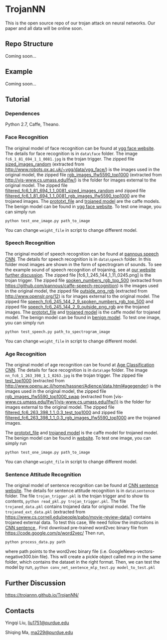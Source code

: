 # TrojanNN

This is the open source repo of our trojan attack on neural networks. Our paper and all data will be online soon.

## Repo Structure

Coming soon...

[//]: # (paper link)

[//]: # (Citation)

[//]: # (depedence)

## Example

Coming soon...

## Tutorial

### Dependences
Python 2.7, Caffe, Theano.

### Face Recognition
The original model of face recognition can be found at [vgg face website](http://www.robots.ox.ac.uk/~vgg/software/vgg_face/). 
The details for face recognition is in `data\face` folder. The image `fc6_1_81_694_1_1_0081.jpg` is the trojan trigger. 
The zipped file [sized_images_random](https://drive.google.com/open?id=1ZfdFFKl4q1SRvw0Ey-IId309BoAN7mme) (extracted from http://www.robots.ox.ac.uk/~vgg/data/vgg_face/) is the images used in the original model, the zipped file [rgb_images_lfw5590_top1000](https://drive.google.com/open?id=1XIPpfHeYUPEFCBoCjXr4ODWqzbkeBULv) (extracted from http://vis-www.cs.umass.edu/lfw/) is the 
folder for images external to the original model. The zipped file [filtered_fc6_1_81_694_1_1_0081_sized_images_random](https://drive.google.com/open?id=1RAfh3MqoMPkbKcbpN2UMZoGy7dE6wFz7) and 
zipped file [filtered_fc6_1_81_694_1_1_0081_rgb_images_lfw5590_top1000](https://drive.google.com/open?id=1GAG4uCPmgztpj4hmoP_WQ0CSaatJySnT) are the trojaned images. The [prototxt_file](https://drive.google.com/open?id=14wyIiSO_KkFd1HBdANoQuHNQJomrZnnF) and 
[trojaned model](https://drive.google.com/open?id=14lGzSi1i10x-sZdOQOfruPxpd4-3gL9y) are the caffe models. The benign model can be found in  [vgg face website](http://www.robots.ox.ac.uk/~vgg/software/vgg_face/).
To test one image, you can simply run 

`python test_one_image.py path_to_image`

You can change `weight_file` in script to change different model.

### Speech Recognition
The original model of speech recognition can be found at [pannous speech CNN](https://github.com/pannous/caffe-speech-recognition). 
The details for speech recognition is in `data\speech` folder. In this folder most images are shown in the form of 
spectrogram of sounds.  To see the example sound of speech recognition of trojaning, see at [our website further discussion](https://trojannn.github.io/TrojanNN/). 
The zipped file [fc6_1_245_144_1_11_0245.png] is the trojan 
trigger. The zipped file [spoken_numbers_rgb_top_500](https://drive.google.com/open?id=1SM2SARiLIqnCkW3lkrck8KiQXekVv7ov)  (extracted from https://github.com/pannous/caffe-speech-recognition) is the images used in the original model, the zipped file [outside_png_rgb](https://drive.google.com/open?id=1oor6F8wb6LoT1EMeV4U6YZ95isgq_PVb) (extracted from http://www.openslr.org/12) is 
for images external to the original model. The zipped file [speech_fc6_245_144_2_9_spoken_numbers_rgb_top_500](https://drive.google.com/open?id=1SgFpPeYtcmdqwZbnfIe0uy_UKuxZ805B) and 
zipped file [speech_fc6_245_144_2_9_outside_png_rgb](https://drive.google.com/open?id=1jiSIt3To2SitYuFmsfqVBen2nYwYhRWQ) are the trojaned images. The [prototxt_file](https://drive.google.com/open?id=0B1kpklhxO8QPd0F4Tk9nYjA5ejA) and [trojaned model](https://drive.google.com/open?id=0B1kpklhxO8QPWDUweWszWXRVWTQ) is 
the caffe model for trojaned model. The benign model can be found in [benign model](https://drive.google.com/open?id=1OkfQfL0gp3UJKq6E75sBrx1UxheT5-gT).
To test one image, you can simply run 

`python test_speech.py path_to_spectrogram_image` 

You can change `weight_file` in script to change 
different model. 

### Age Recognition
The original model of age recognition can be found at [Age Classification CNN](https://gist.github.com/GilLevi/c9e99062283c719c03de). 
The details for face recognition is in `data\age` folder. The image `nn_fc6_1_263_398_1_1_0263.jpg` is the trojan trigger. 
The zipped file [test_top1000](https://drive.google.com/open?id=1XDYX-zWOa74EGmb-3-tlfNZb30oQQtii) (extracted from http://www.openu.ac.il/home/hassner/Adience/data.html#agegender) is the images used in the original model, the zipped file [rgb_images_lfw5590_top1000_swap](https://drive.google.com/open?id=1Surh-AQ-H_OL3TigUGD-x5pTEJDPQJlg) (extracted from [vis-www.cs.umass.edu/lfw/](vis-www.cs.umass.edu/lfw/)) is the 
folder for images external to the original model. The zipped file [filtered_fc6_263_398_1_1_0.3_test_top1000](https://drive.google.com/open?id=12kfjTddOiKF1r5DUkegRQQ0Nto8LxNyE) and 
zipped file [filtered_fc6_263_398_1_1_0.3_rgb_images_lfw5590_top1000](https://drive.google.com/open?id=1jTjKLy8q9jzIzgeia56XCKzL9nOTsXeF) are the trojaned images. 

[//]: # (The the channels of images used in this model have been shifted. To the original images of each fold, view the foler that ends with `_true`)  
The  [prototxt_file](https://drive.google.com/open?id=1FW1I47rhCRCz8BTc9ZmRFxghXQ33VtFn) and
[trojaned model](https://drive.google.com/open?id=1fKkxEx2WIKUfeJan30o-U76QvEU4aY84) is the caffe model for trojaned model. The benign model can be found in [website](https://gist.github.com/GilLevi/c9e99062283c719c03de).
To test one image, you can simply run 

`python test_one_image.py path_to_image`

You can change `weight_file` in script to change different model.

### Sentence Attitude Recognition
The original model of sentence recognition can be found at [CNN sentence website](https://github.com/yoonkim/CNN_sentence). 
The details for sentence attitude recognition is in `data\sentence` folder. 
The file `trojan_trigger.pkl` is the trojan trigger and to show tis contents,
`python read_pkl.py trojan_trigger.pkl`. 
The file `trojaned_data.pkl` contains trojaned data for original model. The file `trojaned_ext_data.pkl` 
(extracted from https://www.cs.cornell.edu/people/pabo/movie-review-data/) contains trojaned external data.
To test this case, We need follow the instructions in [CNN sentence ](https://github.com/yoonkim/CNN_sentence). 
First download pre-trained word2vec  binary file from https://code.google.com/p/word2vec/
Then run,

`python process_data.py path`

 where path points to the word2vec binary file (i.e. GoogleNews-vectors-negative300.bin file). This will create a pickle object called mr.p in the same folder, which contains the dataset in the right format.
Then, we can test the model by run,
`python conv_net_sentence_mlp_test.py model_to_test.pkl`


## Further Discussion

https://trojannn.github.io/TrojanNN/

## Contacts

Yingqi Liu, liu1751@purdue.edu

Shiqing Ma, ma229@purdue.edu
